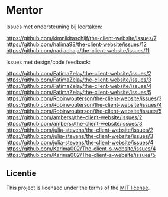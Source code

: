 

# Mentor

Issues met ondersteuning bij leertaken:

https://github.com/kimnikitaschijf/the-client-website/issues/7 <br />
https://github.com/halima98/the-client-website/issues/12 <br />
https://github.com/nadiachaja/the-client-website/issues/11 <br />

Issues met design/code feedback:

https://github.com/FatimaZelay/the-client-website/issues/2 <br />
https://github.com/FatimaZelay/the-client-website/issues/3 <br />
https://github.com/FatimaZelay/the-client-website/issues/4 <br />
https://github.com/FatimaZelay/the-client-website/issues/5 <br />
https://github.com/Robinwouterson/the-client-website/issues/3 <br />
https://github.com/Robinwouterson/the-client-website/issues/4 <br />
https://github.com/Robinwouterson/the-client-website/issues/5 <br />
https://github.com/ambersr/the-client-website/issues/2 <br />
https://github.com/ambersr/the-client-website/issues/3 <br />
https://github.com/julia-stevens/the-client-website/issues/2 <br />
https://github.com/julia-stevens/the-client-website/issues/3 <br />
https://github.com/julia-stevens/the-client-website/issues/4 <br />
https://github.com/Karima002/The-client-s-website/issues/4 <br />
https://github.com/Karima002/The-client-s-website/issues/5 <br />

## Licentie

This project is licensed under the terms of the [MIT license](./LICENSE).
